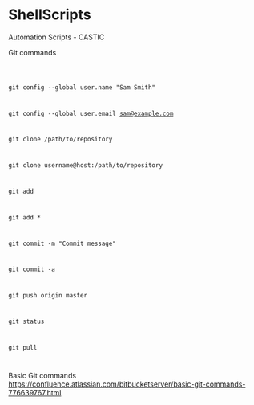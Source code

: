 # ShellScripts
Automation Scripts - CASTIC 

<p>

Git commands<br>

<code>
  
git config --global user.name "Sam Smith"

git config --global user.email sam@example.com

git clone /path/to/repository

git clone username@host:/path/to/repository

git add <filename>

git add *

git commit -m "Commit message"

git commit -a

git push origin master

git status

git pull

</code>

Basic Git commands <br>
https://confluence.atlassian.com/bitbucketserver/basic-git-commands-776639767.html <br>

</p>
